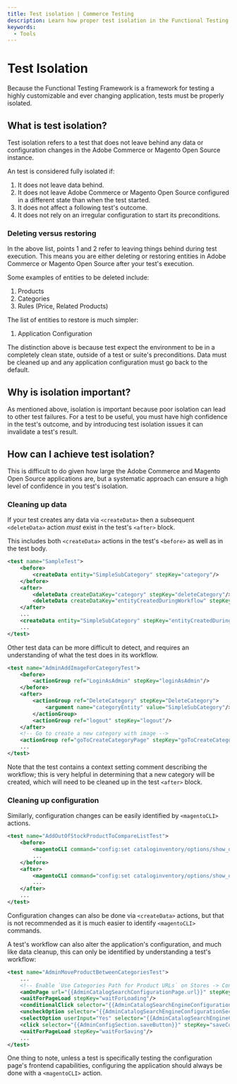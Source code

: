 ```yaml
---
title: Test isolation | Commerce Testing
description: Learn how proper test isolation in the Functional Testing Framework supports highly customized and evolving Adobe Commerce and Magento Open Source projects.
keywords:
  - Tools
---
```


# Test Isolation

Because the Functional Testing Framework is a framework for testing a highly customizable and ever changing application, tests must be properly isolated.

## What is test isolation?

Test isolation refers to a test that does not leave behind any data or configuration changes in the Adobe Commerce or Magento Open Source instance.

An test is considered fully isolated if:

1. It does not leave data behind.
1. It does not leave Adobe Commerce or Magento Open Source configured in a different state than when the test started.
1. It does not affect a following test's outcome.
1. It does not rely on an irregular configuration to start its preconditions.

### Deleting versus restoring

In the above list, points 1 and 2 refer to leaving things behind during test execution. This means you are either deleting or restoring entities in Adobe Commerce or Magento Open Source after your test's execution.

Some examples of entities to be deleted include:

1. Products
2. Categories
3. Rules (Price, Related Products)

The list of entities to restore is much simpler:

1. Application Configuration

The distinction above is because test expect the environment to be in a completely clean state, outside of a test or suite's preconditions. Data must be cleaned up and any application configuration must go back to the default.

## Why is isolation important?

As mentioned above, isolation is important because poor isolation can lead to other test failures. For a test to be useful, you must have high confidence in the test's outcome, and by introducing test isolation issues it can invalidate a test's result.

## How can I achieve test isolation?

This is difficult to do given how large the Adobe Commerce and Magento Open Source applications are, but a systematic approach can ensure a high level of confidence in you test's isolation.

### Cleaning up data

If your test creates any data via `<createData>` then a subsequent `<deleteData>` action *must* exist in the test's `<after>` block.

This includes both `<createData>` actions in the test's `<before>` as well as in the test body.

```xml
<test name="SampleTest">
    <before>
        <createData entity="SimpleSubCategory" stepKey="category"/>
    </before>
    <after>
        <deleteData createDataKey="category" stepKey="deleteCategory"/>
        <deleteData createDataKey="entityCreatedDuringWorkflow" stepKey="deleteCategory"/>
    </after>
    ...
    <createData entity="SimpleSubCategory" stepKey="entityCreatedDuringWorkflow"/>
    ...
</test>
```

Other test data can be more difficult to detect, and requires an understanding of what the test does in its workflow.

```xml
<test name="AdminAddImageForCategoryTest">
    <before>
        <actionGroup ref="LoginAsAdmin" stepKey="loginAsAdmin"/>
    </before>
    <after>
        <actionGroup ref="DeleteCategory" stepKey="DeleteCategory">
            <argument name="categoryEntity" value="SimpleSubCategory"/>
        </actionGroup>
        <actionGroup ref="logout" stepKey="logout"/>
    </after>
    <!-- Go to create a new category with image -->
    <actionGroup ref="goToCreateCategoryPage" stepKey="goToCreateCategoryPage"/>
    ...
</test>
```

Note that the test contains a context setting comment describing the workflow; this is very helpful in determining that a new category will be created, which will need to be cleaned up in the test `<after>` block.

### Cleaning up configuration

Similarly, configuration changes can be easily identified by `<magentoCLI>` actions.

```xml
<test name="AddOutOfStockProductToCompareListTest">
    <before>
        <magentoCLI command="config:set cataloginventory/options/show_out_of_stock 0" stepKey="displayOutOfStockNo"/>
        ...
    </before>
    <after>
        <magentoCLI command="config:set cataloginventory/options/show_out_of_stock 1" stepKey="displayOutOfStockNo"/>
        ...
    </after>
    ...
</test>
```

Configuration changes can also be done via `<createData>` actions, but that is not recommended as it is much easier to identify `<magentoCLI>` commands.

A test's workflow can also alter the application's configuration, and much like data cleanup, this can only be identified by understanding a test's workflow:

```xml
<test name="AdminMoveProductBetweenCategoriesTest">
    ...
    <!-- Enable `Use Categories Path for Product URLs` on Stores -> Configuration -> Catalog -> Catalog -> Search Engine Optimization -->
    <amOnPage url="{{AdminCatalogSearchConfigurationPage.url}}" stepKey="onConfigPage"/>
    <waitForPageLoad stepKey="waitForLoading"/>
    <conditionalClick selector="{{AdminCatalogSearchEngineConfigurationSection.searchEngineOptimization}}" dependentSelector="{{AdminCatalogSearchEngineConfigurationSection.openedEngineOptimization}}" visible="false" stepKey="clickEngineOptimization"/>
    <uncheckOption selector="{{AdminCatalogSearchEngineConfigurationSection.systemValueUseCategoriesPath}}" stepKey="uncheckDefault"/>
    <selectOption userInput="Yes" selector="{{AdminCatalogSearchEngineConfigurationSection.selectUseCategoriesPatForProductUrls}}" stepKey="selectYes"/>
    <click selector="{{AdminConfigSection.saveButton}}" stepKey="saveConfig"/>
    <waitForPageLoad stepKey="waitForSaving"/>
    ...
</test>
```

One thing to note, unless a test is specifically testing the configuration page's frontend capabilities, configuring the application should always be done with a `<magentoCLI>` action.
